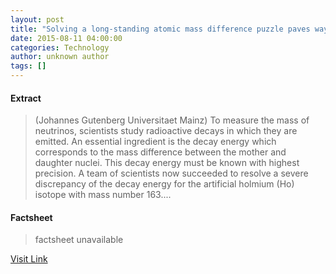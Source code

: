 ```yaml
---
layout: post
title: "Solving a long-standing atomic mass difference puzzle paves way to the neutrino mass"
date: 2015-08-11 04:00:00
categories: Technology
author: unknown author
tags: []
---
```



#### Extract
>(Johannes Gutenberg Universitaet Mainz) To measure the mass of neutrinos, scientists study radioactive decays in which they are emitted. An essential ingredient is the decay energy which corresponds to the mass difference between the mother and daughter nuclei. This decay energy must be known with highest precision. A team of scientists now succeeded to resolve a severe discrepancy of the decay energy for the artificial holmium (Ho) isotope with mass number 163....

#### Factsheet
>factsheet unavailable

[Visit Link](http://www.eurekalert.org/pub_releases/2015-08/jgum-sal081115.php)


